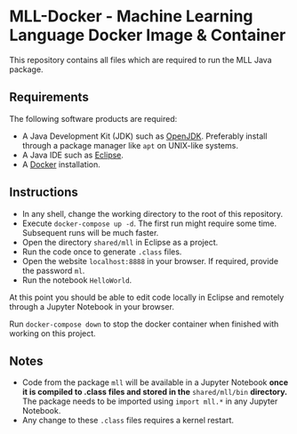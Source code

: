 # MLL-Docker - Machine Learning Language Docker Image & Container

This repository contains all files which are required to run the MLL Java package.

## Requirements

The following software products are required:

- A Java Development Kit (JDK) such as [OpenJDK](https://jdk.java.net/21/). Preferably install through a package manager like `apt` on UNIX-like systems.
- A Java IDE such as [Eclipse](https://eclipseide.org/).
- A [Docker](https://www.docker.com/products/docker-desktop/) installation.

## Instructions

- In any shell, change the working directory to the root of this repository.
- Execute `docker-compose up -d`. The first run might require some time. Subsequent runs will be much faster.
- Open the directory `shared/mll` in Eclipse as a project.
- Run the code once to generate `.class` files.
- Open the website `localhost:8888` in your browser. If required, provide the password `ml`.
- Run the notebook `HelloWorld`.

At this point you should be able to edit code locally in Eclipse and remotely through a Jupyter Notebook
in your browser.

Run `docker-compose down` to stop the docker container when finished with working on this project.

## Notes

- Code from the package `mll` will be available in a Jupyter Notebook **once it
  is compiled to .class files and stored in the** `shared/mll/bin`
  **directory.** The package needs to be imported using `import mll.*` in any
  Jupyter Notebook.
- Any change to these `.class` files requires a kernel restart.
